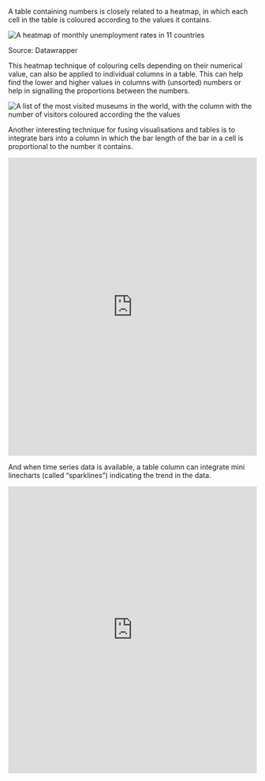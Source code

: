 A table containing numbers is closely related to a heatmap, in which each cell in the table is coloured according to the values it contains.

![A heatmap of monthly unemployment rates in 11 countries](Table%20design%20fc020c95cbd840efb61aa1fdc6f6cb09/heatmap.png)

Source: Datawrapper

This heatmap technique of colouring cells depending on their numerical value, can also be applied to individual columns in a table. This can help find the lower and higher values in columns with (unsorted) numbers or help in signalling the proportions between the numbers.

![A list of the most visited museums in the world, with the column with the number of visitors coloured according the the values](Table%20design%20fc020c95cbd840efb61aa1fdc6f6cb09/heatmap-single-column.png)

Another interesting technique for fusing visualisations and tables is to integrate bars into a column in which the bar length of the bar in a cell is proportional to the number it contains.

<iframe title="The most visited art museums in the world" aria-label="Table" id="datawrapper-chart-bboxO" src="https://datawrapper.dwcdn.net/bboxO/1/" scrolling="no" frameborder="0" style="border: none;" width="100%" height="605" data-external="1"></iframe>

And when time series data is available, a table column can integrate mini linecharts (called “sparklines”) indicating the trend in the data.

<iframe title="Life expectancy in all countries increased since 1960, but with a different pace" aria-label="Table" id="datawrapper-chart-NUn3X" src="https://datawrapper.dwcdn.net/NUn3X/1/" scrolling="no" frameborder="0" style="border: none;" width="100%" height="582" data-external="1"></iframe>
